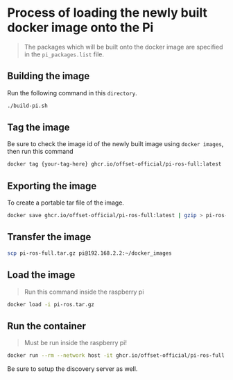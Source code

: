 # Process of loading the newly built docker image onto the Pi

> The packages which will be built onto the docker image are specified in the `pi_packages.list` file.

## Building the image

Run the following command in this `directory`.
```bash
./build-pi.sh
```

## Tag the image
Be sure to check the image id  of the newly built image using `docker images`, then run this command

```bash
docker tag {your-tag-here} ghcr.io/offset-official/pi-ros-full:latest
```

## Exporting the image
To create a portable tar file of the image.
```bash
docker save ghcr.io/offset-official/pi-ros-full:latest | gzip > pi-ros-full.tar.gz
```

## Transfer the image
```bash
scp pi-ros-full.tar.gz pi@192.168.2.2:~/docker_images
```
## Load the image
> Run this command inside the raspberry pi
```bash
docker load -i pi-ros.tar.gz
```

## Run the container
> Must be run inside the raspberry pi!
```bash
docker run --rm --network host -it ghcr.io/offset-official/pi-ros-full
```
Be sure to setup the discovery server as well.
